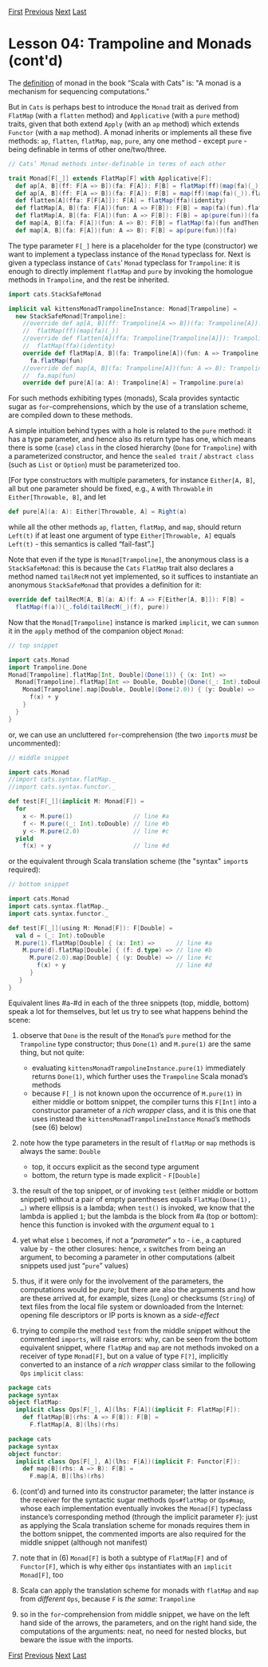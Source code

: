 [First](https://github.com/sjbiaga/kittens/blob/main/queens-3-trampoline/README.md) [Previous](https://github.com/sjbiaga/kittens/blob/main/queens-3-trampoline/README.md) [Next](https://github.com/sjbiaga/kittens/blob/main/kleisli-2-trampoline/README.md) [Last](https://github.com/sjbiaga/kittens/blob/main/kleisli-2-trampoline/README.md)

Lesson 04: Trampoline and Monads (cont'd)
=========================================

The [definition](https://scalawithcats.com/dist/scala-with-cats-1.html#what-is-a-monad) of monad in the book
“Scala with Cats” is: "A monad is a mechanism for sequencing computations."

But in `Cats` is perhaps best to introduce the `Monad` trait as derived from `FlatMap` (with a `flatten` method) and
`Applicative` (with a `pure` method) traits, given that both extend `Apply` (with an `ap` method) which extends `Functor`
(with a `map` method). A monad inherits or implements all these five methods: `ap`, `flatten`, `flatMap`, `map`, `pure`, any
one method - except `pure` - being definable in terms of other one/two/three.

```Scala
// Cats’ Monad methods inter-definable in terms of each other

trait Monad[F[_]] extends FlatMap[F] with Applicative[F]:
  def ap[A, B](ff: F[A => B])(fa: F[A]): F[B] = flatMap(ff)(map(fa)(_))
  def ap[A, B](ff: F[A => B])(fa: F[A]): F[B] = map(ff)(map(fa)(_)).flatten
  def flatten[A](ffa: F[F[A]]): F[A] = flatMap(ffa)(identity)
  def flatMap[A, B](fa: F[A])(fun: A => F[B]): F[B] = map(fa)(fun).flatten
  def flatMap[A, B](fa: F[A])(fun: A => F[B]): F[B] = ap(pure(fun))(fa).flatten
  def map[A, B](fa: F[A])(fun: A => B): F[B] = flatMap(fa)(fun andThen pure)
  def map[A, B](fa: F[A])(fun: A => B): F[B] = ap(pure(fun))(fa)
```

The type parameter `F[_]` here is a placeholder for the type (constructor) we want to implement a typeclass instance of the
`Monad` typeclass for. Next is given a typeclass instance of `Cats`’ `Monad` typeclass for `Trampoline`: it is enough to
directly implement `flatMap` and `pure` by invoking the homologue methods in `Trampoline`, and the rest be inherited.

```Scala
import cats.StackSafeMonad

implicit val kittensMonadTrampolineInstance: Monad[Trampoline] =
  new StackSafeMonad[Trampoline]:
    //override def ap[A, B](ff: Trampoline[A => B])(fa: Trampoline[A]): Trampoline[B] =
    //  flatMap(ff)(map(fa)(_))
    //override def flatten[A](ffa: Trampoline[Trampoline[A]]): Trampoline[A] =
    //  flatMap(ffa)(identity)
    override def flatMap[A, B](fa: Trampoline[A])(fun: A => Trampoline[B]): Trampoline[B] =
      fa.flatMap(fun)
    //override def map[A, B](fa: Trampoline[A])(fun: A => B): Trampoline[B] =
    //  fa.map(fun)
    override def pure[A](a: A): Trampoline[A] = Trampoline.pure(a)
```

For such methods exhibiting types (monads), Scala provides syntactic sugar as `for`-comprehensions, which by the use of a
translation scheme, are compiled down to these methods.

A simple intuition behind types with a hole is related to the `pure` method: it has a type parameter, and hence also its
return type has one, which means there is some (`case`) `class` in the closed hierarchy (`Done` for `Trampoline`) with a
parameterized constructor, and hence the `sealed trait` / `abstract class` (such as `List` or `Option`) must be parameterized
too.

[For type constructors with multiple parameters, for instance `Either[A, B]`, all but one parameter should be fixed, e.g.,
`A` with `Throwable` in `Either[Throwable, B]`, and let

```Scala
def pure[A](a: A): Either[Throwable, A] = Right(a)
```

while all the other methods `ap`, `flatten`, `flatMap`, and `map`, should return `Left(t)` if at least one argument of type
`Either[Throwable, A]` equals `Left(t)` - this semantics is called “fail-fast”.]

Note that even if the type is `Monad[Trampoline]`, the anonymous class is a `StackSafeMonad`: this is because the `Cats`
`FlatMap` trait also declares a method named `tailRecM` not yet implemented, so it suffices to instantiate an anonymous
`StackSafeMonad` that provides a definition for it:

```Scala
override def tailRecM[A, B](a: A)(f: A => F[Either[A, B]]): F[B] =
  flatMap(f(a))(_.fold(tailRecM(_)(f), pure))
```

Now that the `Monad[Trampoline]` instance is marked `implicit`, we can `summon` it in the `apply` method of the companion
object `Monad`:

```Scala
// top snippet

import cats.Monad
import Trampoline.Done
Monad[Trampoline].flatMap[Int, Double](Done(1)) { (x: Int) =>                                       // line #a
  Monad[Trampoline].flatMap[Int => Double, Double](Done((_: Int).toDouble)) { (f: Int => Double) => // line #b
    Monad[Trampoline].map[Double, Double](Done(2.0)) { (y: Double) =>                               // line #c
      f(x) + y                                                                                      // line #d
    }
  }
}
```

or, we can use an uncluttered `for`-comprehension (the two `import`s _must_ be uncommented):

```Scala
// middle snippet

import cats.Monad
//import cats.syntax.flatMap._
//import cats.syntax.functor._

def test[F[_]](implicit M: Monad[F]) =
  for
    x <- M.pure(1)                 // line #a
    f <- M.pure((_: Int).toDouble) // line #b
    y <- M.pure(2.0)               // line #c
  yield
    f(x) + y                       // line #d
```

or the equivalent through Scala translation scheme (the "syntax" `import`s required):

```Scala
// bottom snippet

import cats.Monad
import cats.syntax.flatMap._
import cats.syntax.functor._

def test[F[_]](using M: Monad[F]): F[Double] =
  val d = (_: Int).toDouble
  M.pure(1).flatMap[Double] { (x: Int) =>      // line #a
    M.pure(d).flatMap[Double] { (f: d.type) => // line #b
      M.pure(2.0).map[Double] { (y: Double) => // line #c
        f(x) + y                               // line #d
      }
   }
}
```

Equivalent lines #a-#d in each of the three snippets (top, middle, bottom) speak a lot for themselves, but let us try to see
what happens behind the scene:

1. observe that `Done` is the result of the `Monad`’s `pure` method for the `Trampoline` type constructor; thus `Done(1)` and
   `M.pure(1)` are the same thing, but not quite:

   - evaluating `kittensMonadTrampolineInstance.pure(1)` immediately returns `Done(1)`, which further uses the `Trampoline`
     Scala monad’s methods
   - because `F[_]` is not known upon the occurrence of `M.pure(1)` in either middle or bottom snippet, the compiler turns
     this `F[Int]` into a constructor parameter of a _rich wrapper_ class, and it is this one that uses instead the
     `kittensMonadTrampolineInstance` `Monad`’s methods (see (6) below)

1. note how the type parameters in the result of `flatMap` or `map` methods is always the same: `Double`

   - top, it occurs explicit as the second type argument
   - bottom, the return type is made explicit - `F[Double]`

1. the result of the top snippet, or of invoking `test` (either middle or bottom snippet) without a pair of empty parentheses
   equals `FlatMap(Done(1), …)` where ellipsis is a lambda; when `test()` is invoked, we know that the lambda is applied `1`;
   but the lambda is the block from #a (top or bottom): hence this function is invoked with the _argument_ equal to `1`

1. yet what else `1` becomes, if not a “_parameter_” `x` to - i.e., a captured value by - the other closures: hence, `x`
   switches from being an argument, to becoming a parameter in other computations (albeit snippets used just “`pure`” values)

1. thus, if it were only for the involvement of the parameters, the computations would be _pure_; but there are also the
   arguments and how are these arrived at, for example, sizes (`Long`) or checksums (`String`) of text files from the local
   file system or downloaded from the Internet: opening file descriptors or IP ports is known as a _side-effect_

1. trying to compile the method `test` from the middle snippet without the commented `imports`, will raise errors: why, can
   be seen from the bottom equivalent snippet, where `flatMap` and `map` are not methods invoked on a receiver of type
   `Monad[F]`, but on a value of type `F[?]`, implicitly converted to an instance of a _rich wrapper_ class similar to the
   following `Ops` `implicit` `class`:

```Scala
package cats
package syntax
object flatMap:
  implicit class Ops[F[_], A](lhs: F[A])(implicit F: FlatMap[F]):
    def flatMap[B](rhs: A => F[B]): F[B] =
      F.flatMap[A, B](lhs)(rhs)
```

```Scala
package cats
package syntax
object functor:
  implicit class Ops[F[_], A](lhs: F[A])(implicit F: Functor[F]):
    def map[B](rhs: A => B): F[B] =
      F.map[A, B](lhs)(rhs)
```

6. (cont'd)
   and turned into its constructor parameter; the latter instance _is_ the receiver for the syntactic sugar methods
   `Ops#flatMap` or `Ops#map`, whose each implementation eventually invokes the `Monad[F]` typeclass instance’s corresponding
   method (through the implicit parameter `F`): just as applying the Scala translation scheme for monads requires them in the
   bottom snippet, the commented imports are also required for the middle snippet (although not manifest)

6. note that in (6) `Monad[F]` is both a subtype of `FlatMap[F]` and of `Functor[F]`, which is why either `Ops` instantiates
   with an `implicit` `Monad[F]`, too

6. Scala can apply the translation scheme for monads with `flatMap` and `map` from _different_ `Ops`, because `F` is _the
   same_: `Trampoline`

6. so in the `for`-comprehension from middle snippet, we have on the left hand side of the arrows, the parameters, and on the
   right hand side, the computations of the arguments: neat, no need for nested blocks, but beware the issue with the imports.

[First](https://github.com/sjbiaga/kittens/blob/main/queens-3-trampoline/README.md) [Previous](https://github.com/sjbiaga/kittens/blob/main/queens-3-trampoline/README.md) [Next](https://github.com/sjbiaga/kittens/blob/main/kleisli-2-trampoline/README.md) [Last](https://github.com/sjbiaga/kittens/blob/main/kleisli-2-trampoline/README.md)
